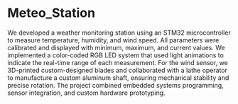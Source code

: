 # Meteo_Station
We developed a weather monitoring station using an STM32 microcontroller to measure temperature, humidity, and wind speed. All parameters were calibrated and displayed with minimum, maximum, and current values. We implemented a color-coded RGB LED system that used light animations to indicate the real-time range of each measurement. For the wind sensor, we 3D-printed custom-designed blades and collaborated with a lathe operator to manufacture a custom aluminum shaft, ensuring mechanical stability and precise rotation. The project combined embedded systems programming, sensor integration, and custom hardware prototyping.
